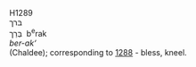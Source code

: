 H1289  
בּרך  
בְּרַך ‎ b<sup>e</sup>rak  
*ber-ak‘*  
(Chaldee); corresponding to [1288](h1288) - bless, kneel.  
